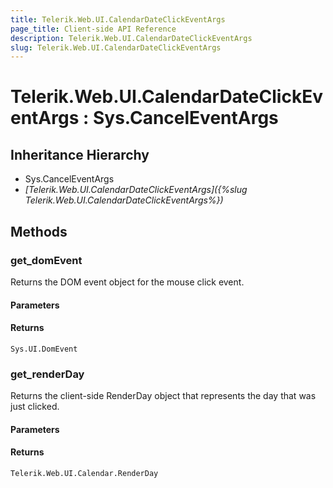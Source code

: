```yaml
---
title: Telerik.Web.UI.CalendarDateClickEventArgs
page_title: Client-side API Reference
description: Telerik.Web.UI.CalendarDateClickEventArgs
slug: Telerik.Web.UI.CalendarDateClickEventArgs
---
```


# Telerik.Web.UI.CalendarDateClickEventArgs : Sys.CancelEventArgs 

## Inheritance Hierarchy

* Sys.CancelEventArgs
* *[Telerik.Web.UI.CalendarDateClickEventArgs]({%slug Telerik.Web.UI.CalendarDateClickEventArgs%})*


## Methods

###  get_domEvent

Returns the DOM event object for the mouse click event.

#### Parameters

#### Returns

`Sys.UI.DomEvent` 

### get_renderDay

Returns the client-side RenderDay object that represents the day that was just clicked.

#### Parameters

#### Returns

`Telerik.Web.UI.Calendar.RenderDay` 



